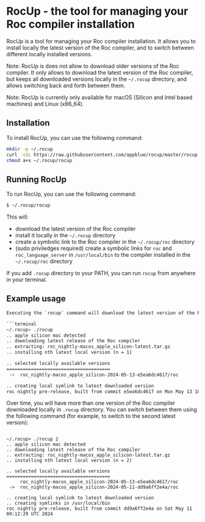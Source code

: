 # RocUp - the tool for managing your Roc compiler installation

RocUp is a tool for managing your Roc compiler installation. It allows you to install locally the latest version of the Roc compiler, and to switch between different locally installed versions.

Note: RocUp is does not allow to download older versions of the Roc compiler. It only allows to download the latest version of the Roc compiler, but keeps all downloaded versions locally in the `~/.rocup` directory, and allows switching back and forth between them.

Note: RocUp is currently only available for macOS (Silicon and Intel based machines) and Linux (x86_64).

## Installation

To install RocUp, you can use the following command:

```bash
mkdir -p ~/.rocup
curl -sSL https://raw.githubusercontent.com/appblue/rocup/master/rocup > ~/.rocup/rocup
chmod a+x ~/.rocup/rocup
```

## Running RocUp

To run RocUp, you can use the following command:

```bash
$ ~/.rocup/rocup
```

This will:

- download the latest version of the Roc compiler
- install it locally in the `~/.rocup` directory
- create a symbolic link to the Roc compiler in the `~/.rocup/roc` directory
- (sudo priviledges required) create a symbolic links for `roc` and `roc_language_server` in `/usr/local/bin` to the compiler installed in the `~/.rocup/roc` directory

If you add `.rocup` directory to your PATH, you can run `rocup` from anywhere in your terminal.

## Example usage

````bash
Executing the `rocup` command will download the latest version of the Roc compiler and install it locally with symbolic links created. The output will look like this:

```terminal
~/.rocup> ./rocup
.. apple silicon mac detected
.. downloading latest release of the Roc compiler
.. extracting: roc_nightly-macos_apple_silicon-latest.tar.gz
.. installing nth latest local version (n = 1)

.. selected locally available versions
======================================
 ->  roc_nightly-macos_apple_silicon-2024-05-13-e5ea6dc4617/roc

.. creating local symlink to latest downloaded version
roc nightly pre-release, built from commit e5ea6dc4617 on Mon May 13 10:47:45 UTC 2024
````

Over time, you will have more than one version of the Roc compiler downloaded locally in `.rocup` directory. You can switch between them using the following command (for example, to switch to the second latest version):

```terminal

~/.rocup> ./rocup 2
.. apple silicon mac detected
.. downloading latest release of the Roc compiler
.. extracting: roc_nightly-macos_apple_silicon-latest.tar.gz
.. installing nth latest local version (n = 2)

.. selected locally available versions
======================================
     roc_nightly-macos_apple_silicon-2024-05-13-e5ea6dc4617/roc
 ->  roc_nightly-macos_apple_silicon-2024-05-11-dd9a6ff2e4a/roc

.. creating local symlink to latest downloaded version
.. creating symlinks in /usr/local/bin
roc nightly pre-release, built from commit dd9a6ff2e4a on Sat May 11 09:12:29 UTC 2024
```
